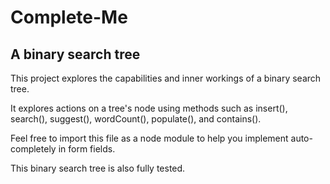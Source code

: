 # Complete-Me
## A binary search tree

This project explores the capabilities and inner workings of a binary search tree.

It explores actions on a tree's node using methods such as insert(), search(), suggest(), wordCount(), populate(), and contains().

Feel free to import this file as a node module to help you implement auto-completely in form fields.

This binary search tree is also fully tested.
